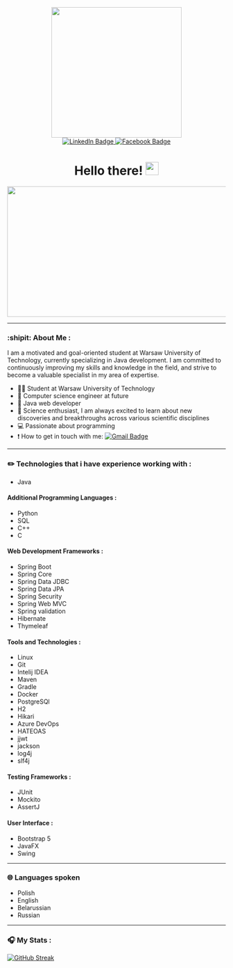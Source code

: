 <div id="header" align="center">
  <img src="https://media.giphy.com/media/2IudUHdI075HL02Pkk/giphy.gif" width="300"/>
</div>


<div id="badges" align="center">
  <a href="https://www.linkedin.com/in/mateusz-borka-215416256/">
     <img src="https://img.shields.io/badge/LinkedIn-blue?style=for-the-badge&logo=linkedin&logoColor=white" alt="LinkedIn Badge"/>
  </a>
  <a href="https://web.facebook.com/profile.php?id=100083919681151">
     <img src="https://img.shields.io/badge/Facebook-blue?style=for-the-badge&logo=facebook&logoColor=white" alt="Facebook Badge"/>
  </a>
</div >
<div id="counter" align="center">
  <img src="https://komarev.com/ghpvc/?username=your-MateuszBorka&style=flat-square&color=blue" alt="" />
</div >

<h1 align="center">
  Hello there!
  <img src="https://media.giphy.com/media/hvRJCLFzcasrR4ia7z/giphy.gif" width="30px"/>
</h1>
<div align="center">
  <img src="https://media.giphy.com/media/dWesBcTLavkZuG35MI/giphy.gif" width="600" height="300"/>
</div>

---

### :shipit: About Me :

I am a motivated and goal-oriented student at Warsaw University of Technology, currently specializing in Java development. I am committed to continuously improving my skills and knowledge in the field, and strive to become a valuable specialist in my area of expertise.
- :man_technologist: Student at Warsaw University of Technology
- :triangular_ruler: Computer science engineer at future
- :file_folder: Java web developer
- :telescope: Science enthusiast, I am always excited to learn about new discoveries and breakthroughs across various scientific disciplines
- :computer: Passionate about programming
- :exclamation: How to get in touch with me: [![Gmail Badge](https://img.shields.io/badge/gmail-red?style=flat&logo=gmail&logoColor=white)](https://mail.google.com/mail/?view=cm&fs=1&to=borko.m.126@gmail.com)

---

### :pencil2: Technologies that i have experience working with :
- Java
#### Additional Programming Languages :
- Python
- SQL
- C++
- C

#### Web Development Frameworks :
- Spring Boot
- Spring Core
- Spring Data JDBC
- Spring Data JPA
- Spring Security
- Spring Web MVC
- Spring validation
- Hibernate
- Thymeleaf

#### Tools and Technologies :
- Linux
- Git
- Intelij IDEA
- Maven
- Gradle
- Docker
- PostgreSQl
- H2
- Hikari
- Azure DevOps
- HATEOAS
- jjwt
- jackson
- log4j
- slf4j

#### Testing Frameworks :
- JUnit
- Mockito
- AssertJ

#### User Interface :
- Bootstrap 5
- JavaFX
- Swing
---

### :globe_with_meridians: Languages spoken
- Polish
- English
- Belarussian
- Russian


---

### :headphones: My Stats :
[![GitHub Streak](http://github-readme-streak-stats.herokuapp.com?user=MateuszBorka&theme=dark&background=000000&mode=weekly)](https://git.io/streak-stats)

